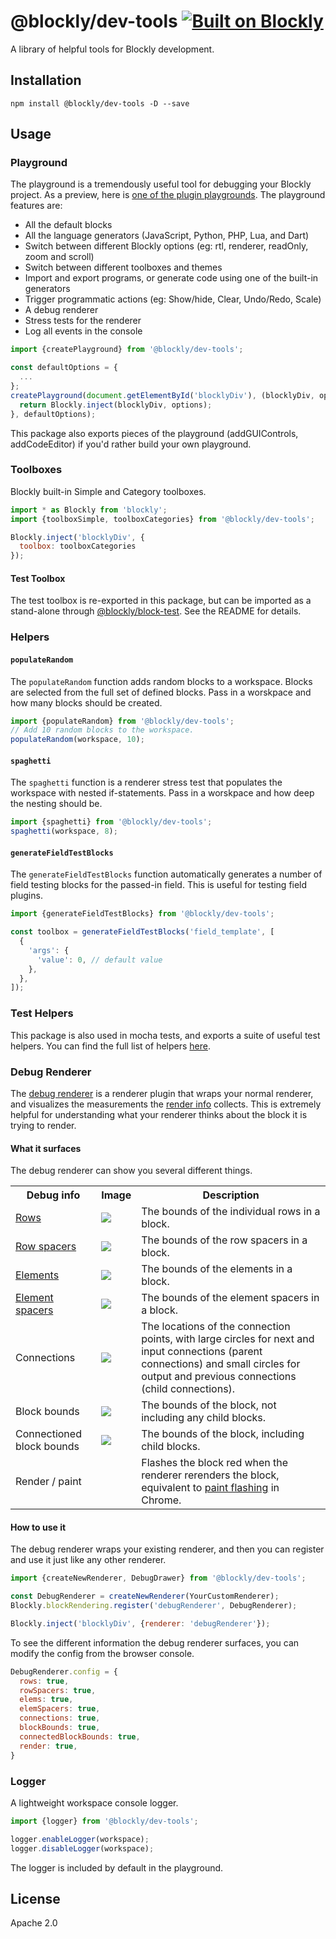 # @blockly/dev-tools [![Built on Blockly](https://tinyurl.com/built-on-blockly)](https://github.com/google/blockly)

A library of helpful tools for Blockly development.

## Installation

```
npm install @blockly/dev-tools -D --save
```

## Usage

### Playground
The playground is a tremendously useful tool for debugging your Blockly project. As a preview, here is [one of the plugin playgrounds](https://google.github.io/blockly-samples/plugins/theme-modern/test/). The playground features are:
- All the default blocks
- All the language generators (JavaScript, Python, PHP, Lua, and Dart)
- Switch between different Blockly options (eg: rtl, renderer, readOnly, zoom and scroll)
- Switch between different toolboxes and themes
- Import and export programs, or generate code using one of the built-in generators
- Trigger programmatic actions (eg: Show/hide, Clear, Undo/Redo, Scale)
- A debug renderer
- Stress tests for the renderer
- Log all events in the console

```js
import {createPlayground} from '@blockly/dev-tools';

const defaultOptions = {
  ...
};
createPlayground(document.getElementById('blocklyDiv'), (blocklyDiv, options) => {
  return Blockly.inject(blocklyDiv, options);
}, defaultOptions);
```

This package also exports pieces of the playground (addGUIControls, addCodeEditor) if you'd rather build your own playground.

### Toolboxes
Blockly built-in Simple and Category toolboxes.

```js
import * as Blockly from 'blockly';
import {toolboxSimple, toolboxCategories} from '@blockly/dev-tools';

Blockly.inject('blocklyDiv', {
  toolbox: toolboxCategories
});
```

#### Test Toolbox

The test toolbox is re-exported in this package, but can be imported as a stand-alone through [@blockly/block-test](https://www.npmjs.com/package/@blockly/block-test). See the README for details.

### Helpers

#### `populateRandom`

The `populateRandom` function adds random blocks to a workspace. Blocks are selected from the full set of defined blocks. Pass in a worskpace and how many blocks should be created.
```js
import {populateRandom} from '@blockly/dev-tools';
// Add 10 random blocks to the workspace.
populateRandom(workspace, 10);
```

#### `spaghetti`

The `spaghetti` function is a renderer stress test that populates the workspace with nested if-statements. Pass in a worskpace and how deep the nesting should be.
```js
import {spaghetti} from '@blockly/dev-tools';
spaghetti(workspace, 8);
```

#### `generateFieldTestBlocks`

The `generateFieldTestBlocks` function automatically generates a number of field testing blocks for the passed-in field. This is useful for testing field plugins.

```js
import {generateFieldTestBlocks} from '@blockly/dev-tools';

const toolbox = generateFieldTestBlocks('field_template', [
  {
    'args': {
      'value': 0, // default value
    },
  },
]);
```

### Test Helpers

This package is also used in mocha tests, and exports a suite of useful test helpers.
You can find the full list of helpers [here](https://github.com/google/blockly-samples/blob/master/plugins/dev-tools/src/test_helpers.mocha.js).

### Debug Renderer
The [debug renderer][dev-tools] is a renderer plugin that wraps your normal
renderer, and visualizes the measurements the [render info][render-info]
collects. This is extremely helpful for understanding what your renderer thinks
about the block it is trying to render.

#### What it surfaces

The debug renderer can show you several different things.

<table>
  <tr>
    <th>Debug info</th>
    <th>Image</th>
    <th>Description</th>
  </tr>
    <td><a href="https://developers.google.com/blocklyguides/create-custom-blocks/appearance/renderers/concepts/rows">Rows</a></td>
    <td><img src="https://github.com/google/blockly-samples/raw/master/plugins/dev-tools/readme-media/row.png"/></td>
    <td>The bounds of the individual rows in a block.</td>
  <tr>
    <td><a href="https://developers.google.com/blocklyguides/create-custom-blocks/appearance/renderers/concepts/rows#row_spacer">Row spacers</a></td>
    <td><img src="https://github.com/google/blockly-samples/raw/master/plugins/dev-tools/readme-media/row-spacer.png"/></td>
    <td>The bounds of the row spacers in a block.</td>
  </tr>
  <tr>
    <td><a href="https://developers.google.com/blocklyguides/create-custom-blocks/appearance/renderers/concepts/elements">Elements</a></td>
    <td><img src="https://github.com/google/blockly-samples/raw/master/plugins/dev-tools/readme-media/element.png"/></td>
    <td>The bounds of the elements in a block.</td>
  </tr>
  <tr>
    <td><a href="https://developers.google.com/blocklyguides/create-custom-blocks/appearance/renderers/concepts/elements#element_spacer">Element spacers</a></td>
    <td><img src="https://github.com/google/blockly-samples/raw/master/plugins/dev-tools/readme-media/element-spacer.png"/></td>
    <td>The bounds of the element spacers in a block.</td>
  </tr>
  <tr>
    <td>Connections</td>
    <td><img src="https://github.com/google/blockly-samples/raw/master/plugins/dev-tools/readme-media/connection.png"/></td>
    <td>
      The locations of the connection points, with large circles for next and
      input connections (parent connections) and small circles for output and
      previous connections (child connections).
  </td>
  </tr>
  <tr>
    <td>Block bounds</td>
    <td><img src="https://github.com/google/blockly-samples/raw/master/plugins/dev-tools/readme-media/.png"/></td>
    <td>
      The bounds of the block, not including any child blocks.
    </td>
  </tr>
  <tr>
    <td>Connectioned block bounds</td>
    <td><img src="https://github.com/google/blockly-samples/raw/master/plugins/dev-tools/readme-media/block-bounds-with-children.png"/></td>
    <td>
      The bounds of the block, including child blocks.
    </td>
  </tr>
  <tr>
    <td>Render / paint</td>
    <td></td>
    <td>
      Flashes the block red when the renderer rerenders the block, equivalent
      to <a href="https://developer.chrome.com/docs/devtools/rendering/performance/#paint-flashing">paint flashing</a>
      in Chrome.
    </td>
  </tr>
</table>

#### How to use it

The debug renderer wraps your existing renderer, and then you can register and
use it just like any other renderer.

```js
import {createNewRenderer, DebugDrawer} from '@blockly/dev-tools';

const DebugRenderer = createNewRenderer(YourCustomRenderer);
Blockly.blockRendering.register('debugRenderer', DebugRenderer);

Blockly.inject('blocklyDiv', {renderer: 'debugRenderer'});
```

To see the different information the debug renderer surfaces, you can modify
the config from the browser console.

```js
DebugRenderer.config = {
  rows: true,
  rowSpacers: true,
  elems: true,
  elemSpacers: true,
  connections: true,
  blockBounds: true,
  connectedBlockBounds: true,
  render: true,
}
```

[render-info]: https://developers.google.com/blocklyguides/create-custom-blocks/appearance/renderers/concepts/info
[dev-tools]: https://www.npmjs.com/package/@blockly/dev-tools

### Logger
A lightweight workspace console logger.

```js
import {logger} from '@blockly/dev-tools';

logger.enableLogger(workspace);
logger.disableLogger(workspace);
```

The logger is included by default in the playground.

## License
Apache 2.0
